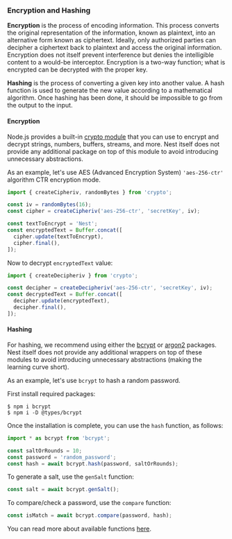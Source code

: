 ### Encryption and Hashing

**Encryption** is the process of encoding information. This process converts the original representation of the information, known as plaintext, into an alternative form known as ciphertext. Ideally, only authorized parties can decipher a ciphertext back to plaintext and access the original information. Encryption does not itself prevent interference but denies the intelligible content to a would-be interceptor. Encryption is a two-way function; what is encrypted can be decrypted with the proper key.

**Hashing** is the process of converting a given key into another value. A hash function is used to generate the new value according to a mathematical algorithm. Once hashing has been done, it should be impossible to go from the output to the input.

#### Encryption

Node.js provides a built-in [crypto module](https://nodejs.org/api/crypto.html) that you can use to encrypt and decrypt strings, numbers, buffers, streams, and more. Nest itself does not provide any additional package on top of this module to avoid introducing unnecessary abstractions.

As an example, let's use AES (Advanced Encryption System) `'aes-256-ctr'` algorithm CTR encryption mode.

```typescript
import { createCipheriv, randomBytes } from 'crypto';

const iv = randomBytes(16);
const cipher = createCipheriv('aes-256-ctr', 'secretKey', iv);

const textToEncrypt = 'Nest';
const encryptedText = Buffer.concat([
  cipher.update(textToEncrypt),
  cipher.final(),
]);
```

Now to decrypt `encryptedText` value:

```typescript
import { createDecipheriv } from 'crypto';

const decipher = createDecipheriv('aes-256-ctr', 'secretKey', iv);
const decryptedText = Buffer.concat([
  decipher.update(encryptedText),
  decipher.final(),
]);
```

#### Hashing

For hashing, we recommend using either the [bcrypt](https://www.npmjs.com/package/bcrypt) or [argon2](https://www.npmjs.com/package/argon2) packages. Nest itself does not provide any additional wrappers on top of these modules to avoid introducing unnecessary abstractions (making the learning curve short).

As an example, let's use `bcrypt` to hash a random password.

First install required packages:

```shell
$ npm i bcrypt
$ npm i -D @types/bcrypt
```

Once the installation is complete, you can use the `hash` function, as follows:

```typescript
import * as bcrypt from 'bcrypt';

const saltOrRounds = 10;
const password = 'random_password';
const hash = await bcrypt.hash(password, saltOrRounds);
```

To generate a salt, use the `genSalt` function:

```typescript
const salt = await bcrypt.genSalt();
```

To compare/check a password, use the `compare` function:

```typescript
const isMatch = await bcrypt.compare(password, hash);
```

You can read more about available functions [here](https://www.npmjs.com/package/bcrypt).
